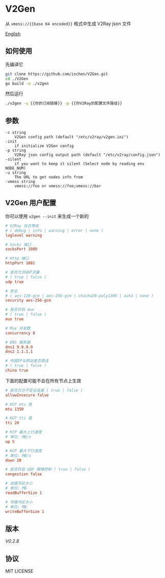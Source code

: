 # V2Gen

从 `vmess://{{base 64 encoded}}` 格式中生成 V2Ray json 文件

[English](README.md)

## 如何使用

先编译它

```sh
git clone https://github.com/iochen/V2Gen.git
cd ./V2Gen
go build -o ./v2gen
```
  
然后运行

```sh
./v2gen -u {{你的订阅链接}} -p {{你V2Ray的配置文件路径}}
```

## 参数

```Usage
-c string
	V2Gen config path (default "/etc/v2ray/v2gen.ini")
-init
	if initialize V2Gen config
-p string
	V2Ray json config output path (default "/etc/v2ray/config.json")
-silent
	if you want to keep it silent (Select node by reading env NODE_NUM)
-u string
	The URL to get nodes info from
-vmess string
	vmess://foo or vmess://foo;vmess://bar
```

## V2Gen 用户配置

你可以使用 `v2gen --init` 来生成一个新的

```ini
# V2Ray 日志等级
# ( debug | info | warning | error | none )
loglevel warning

# Socks 端口
socksPort 1080

# Http 端口
httpPort 1081

# 是否允许UDP流量
# ( true | false )
udp true

# 安全
# ( aes-128-gcm | aes-256-gcm | chacha20-poly1305 | auto | none )
security aes-256-gcm

# 是否开启 mux
# ( true | false )
mux true

# Mux 并发数
concurrency 8

# DNS 服务器
dns1 9.9.9.9
dns2 1.1.1.1

# 中国IP与网站是否直连
# ( true | false )
china true

```

下面的配置可能不会在所有节点上生效

```ini
# 是否允许不安全连接 ( true | false )
allowInsecure false

# KCP mtu 值
mtu 1350

# KCP tti 值
tti 20

# KCP 最大上行速度
# 单位: MB/s
up 5

# KCP 最大下行速度
# 单位: MB/s
down 20

# 是否开启 UDP 拥堵控制 ( true | false )
congestion false

# 读缓冲区大小
# 单位: MB
readBufferSize 1

# 写缓冲区大小
# 单位: MB
writeBufferSize 1
```

## 版本

*V0.2.8*

## 协议

MIT LICENSE
